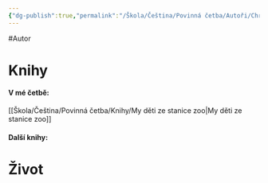 ```yaml
---
{"dg-publish":true,"permalink":"/Škola/Čeština/Povinná četba/Autoři/Christiane F., Kai Hermann/","created":"1980-01-01T00:00:00.000+01:00","updated":"2024-03-18T08:54:42.559+01:00"}
---
```


#Autor 
# Knihy
#### V mé četbě:
[[Škola/Čeština/Povinná četba/Knihy/My děti ze stanice zoo\|My děti ze stanice zoo]]
#### Další knihy:

# Život


